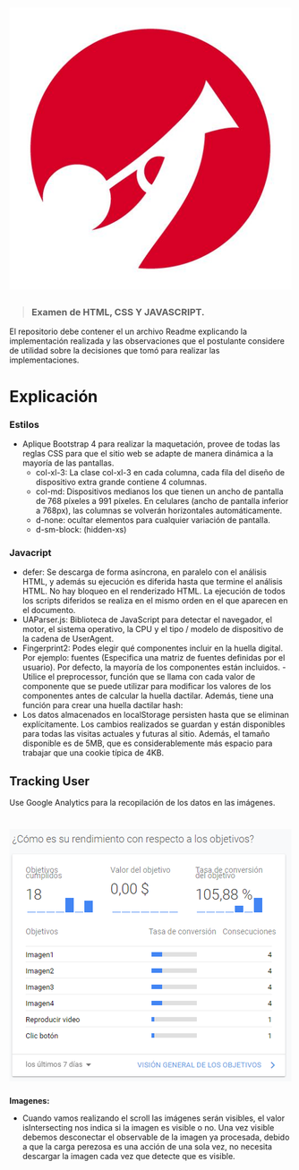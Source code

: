 
# ![Examen](logo.jpg)

> ### Examen de HTML, CSS Y JAVASCRIPT.

El repositorio debe contener el un archivo Readme explicando la implementación realizada y las observaciones que el postulante considere de utilidad sobre la decisiones que tomó para realizar las implementaciones.


# Explicación

### Estilos

- Aplique Bootstrap 4 para realizar la maquetación, provee de todas las reglas CSS para que el sitio web se adapte de manera dinámica a la mayoría de las pantallas.
    - col-xl-3: La clase col-xl-3 en cada columna, cada fila del diseño de dispositivo extra grande contiene 4 columnas.
    - col-md: Dispositivos medianos los que tienen un ancho de pantalla de 768 píxeles a 991 píxeles. En celulares (ancho de pantalla inferior a 768px), las columnas se    volverán horizontales automáticamente.
    - d-none: ocultar elementos para cualquier variación de pantalla.
    - d-sm-block: (hidden-xs)

### Javacript

- defer: Se descarga de forma asíncrona, en paralelo con el análisis HTML, y además su ejecución es diferida hasta que termine el análisis HTML. No hay bloqueo en el renderizado HTML. La ejecución de todos los scripts diferidos se realiza en el mismo orden en el que aparecen en el documento.
- UAParser.js: Biblioteca de JavaScript para detectar el navegador, el motor, el sistema operativo, la CPU y el tipo / modelo de dispositivo de la cadena de UserAgent.
- Fingerprint2: Podes elegir qué componentes incluir en la huella digital. Por ejemplo:  fuentes (Especifica una matriz de fuentes definidas por el usuario). Por defecto, la mayoría de los componentes están incluidos.
    -Utilice el preprocessor, función que se llama con cada valor de componente que se puede utilizar para modificar los valores de los componentes antes de calcular la huella dactilar. Además, tiene una función para crear una huella dactilar hash:
- Los datos almacenados en localStorage persisten hasta que se eliminan explícitamente. Los cambios realizados se guardan y están disponibles para todas las visitas actuales y futuras al sitio. Además, el tamaño disponible es de 5MB, que es considerablemente más espacio para trabajar que una cookie típica de 4KB.

## Tracking User

Use Google Analytics para la recopilación de los datos en las imágenes.

# ![GOOGLE ANALYTICS](google-analytics.png)

**Imagenes:**

- Cuando vamos realizando el scroll las imágenes serán visibles, el valor isIntersecting nos indica si la imagen es visible o no. Una vez visible debemos desconectar el observable de la imagen ya procesada, debido a que la carga perezosa es una acción de una sola vez, no necesita descargar la imagen cada vez que detecte que es visible.


